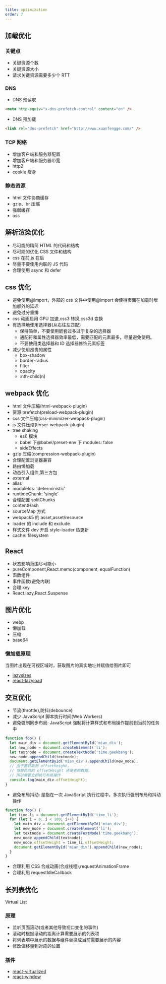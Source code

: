 ```yaml
---
title: optimization
order: 7
---
```


## 加载优化

### 关键点

- 关键资源个数
- 关键资源大小
- 请求关键资源需要多少个 RTT

### DNS

- DNS 预读取

```html
<meta http-equiv="x-dns-prefetch-control" content="on" />
```

- DNS 预加载

```html
<link rel="dns-prefetch" href="http://www.xuanfengge.com/" />
```

### TCP 网络

- 增加客户端和服务器配置
- 增加客户端和服务器带宽
- http2
- cookie 瘦身

### 静态资源

- html 文件协商缓存
- gzip、br 压缩
- 强弱缓存
- oss

## 解析渲染优化

- 尽可能的精简 HTML 的代码和结构
- 尽可能的优化 CSS 文件和结构
- css 在前,js 在后
- 尽量不要使用内联的 JS 代码
- 合理使用 async 和 defer

## css 优化

- 避免使用@import，外部的 css 文件中使用@import 会使得页面在加载时增加额外的延迟
- 避免过分重排
- css 动画启用 GPU 加速,css3 转换,css3d 变换
- 有选择地使用选择器(从右往左匹配)
  - 保持简单，不要使用嵌套过多过于复杂的选择器
  - 通配符和属性选择器效率最低，需要匹配的元素最多，尽量避免使用。
  - 不要使用类选择器和 ID 选择器修饰元素标签
- 减少使用昂贵的属性
  - box-shadow
  - border-radius
  - filter
  - opacity
  - :nth-child(n)

## webpack 优化

- html 文件压缩(html-webpack-plugin)
- 资源 prefetch(preload-webpack-plugin)
- css 文件压缩(css-minimizer-webpack-plugin)
- js 文件压缩(terser-webpack-plugin)
- tree shaking
  - es6 模块
  - babel 下@babel/preset-env 下 modules: false
  - sideEffects
- gzip 压缩(compression-webpack-plugin)
- 合理配置浏览器兼容
- 路由懒加载
- 动态引入组件,第三方包
- external
- alias
- moduleIds: 'deterministic'
- runtimeChunk: 'single'
- 合理配置 splitChunks
- contentHash
- sourceMap 方式
- webpack5 的 asset,asset/resource
- loader 的 include 和 exclude
- 样式文件 dev 开启 style-loader 热更新
- cache: filesystem

## React

- 状态影响范围尽可能小
- pureComponent,React.memo(component, equalFunction)
- 函数组件
- 事件函数(避免内联)
- 合理 key
- React.lazy,React.Suspense

## 图片优化

- webp
- 懒加载
- 压缩
- base64

### 懒加载原理

当图片出现在可视区域时，获取图片的真实地址并赋值给图片即可

- [lazysizes](https://github.com/aFarkas/lazysizes)
- [react-lazyload](https://github.com/twobin/react-lazyload)

## 交互优化

- 节流(throttle),防抖(debounce)
- 减少 JavaScript 脚本执行时间(Web Workers)
- 避免强制同步布局: JavaScript 强制将计算样式和布局操作提前到当前的任务中

```js
function foo() {
  let main_div = document.getElementById('mian_div');
  let new_node = document.createElement('li');
  let textnode = document.createTextNode('time.geekbang');
  new_node.appendChild(textnode);
  document.getElementById('mian_div').appendChild(new_node);
  // 由于要获取到 offsetHeight，
  // 但是此时的 offsetHeight 还是老的数据，
  // 所以需要立即执行布局操作
  console.log(main_div.offsetHeight);
}
```

- 避免布局抖动: 是指在一次 JavaScript 执行过程中，多次执行强制布局和抖动操作

```js
function foo() {
  let time_li = document.getElementById('time_li');
  for (let i = 0; i < 100; i++) {
    let main_div = document.getElementById('mian_div');
    let new_node = document.createElement('li');
    let textnode = document.createTextNode('time.geekbang');
    new_node.appendChild(textnode);
    new_node.offsetHeight = time_li.offsetHeight;
    document.getElementById('mian_div').appendChild(new_node);
  }
}
```

- 合理利用 CSS 合成动画(合成线程),requestAnimationFrame
- 合理利用 requestIdleCallback

## 长列表优化

Virtual List

### 原理

- 监听页面滚动(或者其他导致视口变化的事件)
- 滚动时根据滚动的距离计算需要展示的列表项
- 将列表项中展示的数据与组件替换成当前需要展示的内容
- 修改偏移量到对应的位置

### 插件

- [react-virtualized](https://github.com/bvaughn/react-virtualized)
- [react-window](https://github.com/bvaughn/react-window)
